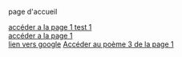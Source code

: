 <!DOCTYPE html>
<!--ceci  n'est pas une balise mais un directive
Indique la version de HTML utilisé: HTML5
-->

<!--ceci  est commentaire-->

<!--Balise paires/ Impaires-->

<html>
<head><!--en tête de la pâge-->
	<title>Accueil introduction</title><!--en tête de la page-->
	<meta charset="utf-8"><!--encodage de la page (gestion des caractères accentués)-->
</head>
<body>
<!--corp de la page: contient les éléments affichés-->
<p>page d'accueil</p>
<a href="https://guillaumeedelfix1.github.io/page1.md" target="_blank">accéder a la page 1 test 1</a><br>
<a href="page1.html" target="_self">accéder a la page 1</a><br>
<a href="https://google.com">lien vers google</a>
<a href="./page1.html#Poeme3">Accéder au poème 3 de la page 1</a>

</body>
</html>
<!--en web on fonctionne en hcemin relatif-->
<!--target="_blank" ouvrir un nouvelle onglet-->
<!--target="_self" ouvrir dans le même onglet-->
 
